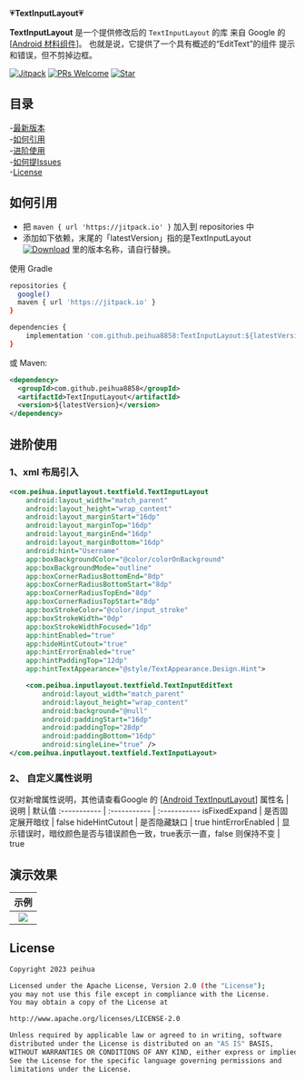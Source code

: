 :heartpulse:**TextInputLayout**:heartpulse:

**TextInputLayout** 是一个提供修改后的 `TextInputLayout` 的库
来自 Google 的 [[Android 材料组件](https://github.com/material-components/material-components-android)]。
也就是说，它提供了一个具有概述的“EditText”的组件
提示和错误，但不剪掉边框。

[![Jitpack](https://jitpack.io/v/peihua8858/TextInputLayout.svg)](https://github.com/peihua8858)
[![PRs Welcome](https://img.shields.io/badge/PRs-Welcome-brightgreen.svg)](https://github.com/peihua8858)
[![Star](https://img.shields.io/github/stars/peihua8858/TextInputLayout.svg)](https://github.com/peihua8858/TextInputLayout)


## 目录
-[最新版本](https://github.com/peihua8858/TextInputLayout/releases/tag/1.0.0-beta2)<br>
-[如何引用](#如何引用)<br>
-[进阶使用](#进阶使用)<br>
-[如何提Issues](https://github.com/peihua8858/TextInputLayout/wiki/%E5%A6%82%E4%BD%95%E6%8F%90Issues%3F)<br>
-[License](#License)<br>


## 如何引用

* 把 `maven { url 'https://jitpack.io' }` 加入到 repositories 中
* 添加如下依赖，末尾的「latestVersion」指的是TextInputLayout [![Download](https://jitpack.io/v/peihua8858/TextInputLayout.svg)](https://jitpack.io/#peihua8858/TextInputLayout) 里的版本名称，请自行替换。

使用 Gradle

```sh
repositories {
  google()
  maven { url 'https://jitpack.io' }
}

dependencies {
    implementation 'com.github.peihua8858:TextInputLayout:${latestVersion}'
}
```

或 Maven:

```xml
<dependency>
  <groupId>com.github.peihua8858</groupId>
  <artifactId>TextInputLayout</artifactId>
  <version>${latestVersion}</version>
</dependency>
```

## 进阶使用
### 1、xml 布局引入
```XML
<com.peihua.inputlayout.textfield.TextInputLayout
    android:layout_width="match_parent"
    android:layout_height="wrap_content"
    android:layout_marginStart="16dp"
    android:layout_marginTop="16dp"
    android:layout_marginEnd="16dp"
    android:layout_marginBottom="16dp"
    android:hint="Username"
    app:boxBackgroundColor="@color/colorOnBackground"
    app:boxBackgroundMode="outline"
    app:boxCornerRadiusBottomEnd="8dp"
    app:boxCornerRadiusBottomStart="8dp"
    app:boxCornerRadiusTopEnd="8dp"
    app:boxCornerRadiusTopStart="8dp"
    app:boxStrokeColor="@color/input_stroke"
    app:boxStrokeWidth="0dp"
    app:boxStrokeWidthFocused="1dp"
    app:hintEnabled="true"
    app:hideHintCutout="true"
    app:hintErrorEnabled="true"
    app:hintPaddingTop="12dp"
    app:hintTextAppearance="@style/TextAppearance.Design.Hint">

    <com.peihua.inputlayout.textfield.TextInputEditText
        android:layout_width="match_parent"
        android:layout_height="wrap_content"
        android:background="@null"
        android:paddingStart="16dp"
        android:paddingTop="28dp"
        android:paddingBottom="16dp"
        android:singleLine="true" />
</com.peihua.inputlayout.textfield.TextInputLayout>
```
### 2、 自定义属性说明
仅对新增属性说明，其他请查看Google 的 [[Android TextInputLayout](https://github.com/material-components/material-components-android/blob/master/lib/java/com/google/android/material/textfield/res/values/attrs.xml)]
属性名 | 说明 | 默认值
:----------- | :----------- | :-----------
isFixedExpand         | 是否固定展开暗纹        | false
hideHintCutout         | 是否隐藏缺口        | true
hintErrorEnabled         | 显示错误时，暗纹颜色是否与错误颜色一致，true表示一直，false 则保持不变        | true

## 演示效果

|          示例        | 
|:----------------------:|
| ![](assets/sample.png) |

## License

```sh
Copyright 2023 peihua

Licensed under the Apache License, Version 2.0 (the "License");
you may not use this file except in compliance with the License.
You may obtain a copy of the License at

http://www.apache.org/licenses/LICENSE-2.0

Unless required by applicable law or agreed to in writing, software
distributed under the License is distributed on an "AS IS" BASIS,
WITHOUT WARRANTIES OR CONDITIONS OF ANY KIND, either express or implied.
See the License for the specific language governing permissions and
limitations under the License.
```
